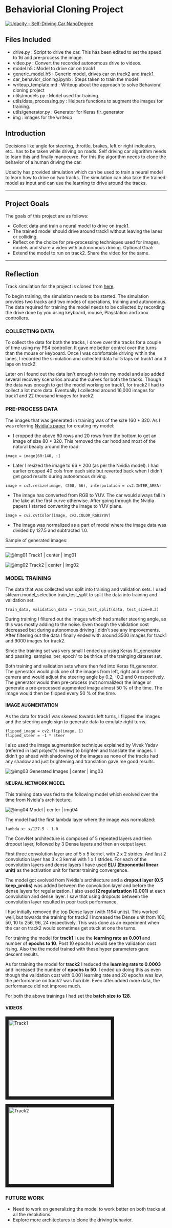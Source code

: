 # Behaviorial Cloning Project

[![Udacity - Self-Driving Car NanoDegree](https://s3.amazonaws.com/udacity-sdc/github/shield-carnd.svg)](http://www.udacity.com/drive)

## Files Included

* drive.py : Script to drive the car. This has been edited to set the speed to 16 and pre-process the image.
* video.py : Convert the recorded autonomous drive to videos.
* model.h5 : Model to drive car on track1
* generic_model.h5 : Generic model, drives car on track2 and track1. 
* car_behavior_cloning.ipynb : Steps taken to train the model
* writeup_template.md : Writeup about the approach to solve Behavioral cloning project
* utils/models.py : Model used for training.
* utils/data_processing.py : Helpers functions to augment the images for training.
* utils/generator.py : Generator for Keras fir_generator
* img : images for the writeup

## Introduction

Decisions like angle for steering, throttle, brakes, left or right indicators, etc.. has to be taken while driving on roads. Self driving car algorithm needs to learn this and finally manoeuvre. For this the algorithm needs to clone the behavior of a human driving the car.

Udacity has provided simulation which can be used to train a neural model to learn how to drive on two tracks. The simulation can also take the trained model as input and can use the learning to drive around the tracks.

----

## Project Goals

The goals of this project are as follows:

* Collect data and train a neural model to drive on track1.
* The trained model should drive around track1 without leaving the lanes or colliding.
* Reflect on the choice for pre-processing techniques used for images, models and share a video with autonomous driving.
Optional Goal:
* Extend the model to run on track2. Share the video for the same.

---

## Reflection

Track simulation for the project is cloned from [here](https://github.com/udacity/self-driving-car-sim).

To begin training, the simulation needs to be started. The simulation provides two tracks and two modes of operations, training and autonomous.
The data required for training the model needs to be collected by recording the drive done by you using keyboard, mouse, Playstation and xbox controllers.


### COLLECTING DATA

To collect the data for both the tracks, I drove over the tracks for a couple of time using my PS4 controller. It gave me better control over the turns than the mouse or keyboard. Once I was comfortable driving within the lanes, I recorded the simulation and collected data for 5 laps on track1 and 3 laps on track2.

Later on I found out the data isn't enough to train my model and also added several recovery scenarios around the curves for both the tracks. Though the data was enough to get the model working on track1, for track2 I had to collect a lot more data. Eventually I collected around 16,000 images for track1 and 22 thousand images for track2.


### PRE-PROCESS DATA

The images that was generated in training was of the size 160 * 320. As I was referring [Nvidia's paper](http://images.nvidia.com/content/tegra/automotive/images/2016/solutions/pdf/end-to-end-dl-using-px.pdf) for creating my model:
* I cropped the above 60 rows and 20 rows from the bottom to get an image of size 80 * 320. This removed the car hood and most of the natural beauty around the road.
```
image = image[60:140, :]
```
* Later I resized the image to 66 * 200 (as per the Nvidia model). I had earlier cropped 40 cols from each side but reverted back when I didn't get good results during autonomous driving.
```
image = cv2.resize(image, (200, 66), interpolation = cv2.INTER_AREA)
```
* The image has converted from RGB to YUV. The car would always fall in the lake at the first curve otherwise. After going through the Nvidia papers I started converting the image to YUV plane.
```
image = cv2.cvtColor(image, cv2.COLOR_RGB2YUV)
```
* The image was normalized as a part of model where the image data was divided by 127.5 and subtracted 1.0.

Sample of generated images:

---

![@img01 Track1 | center | img01](./img/track1_imgs.png "img01: Track1 Images")

![@img02 Track2 | center | img02](./img/track2_imgs.png "img02: Track2 Images")

### MODEL TRAINING

The data that was collected was split into training and validation sets. I used sklearn.model_selection.train_test_split to split the data into training and validation set.
```
train_data, validation_data = train_test_split(data, test_size=0.2)
```
During training I filtered out the images which had smaller steering angle, as this was mostly adding to the noise. Even though the validation cost decreased but during autonomous driving I didn't see any improvements. After filtering out the data I finally ended with around 3500 images for track1 and 9000 images for track2.

Since the training set was very small I ended up using Keras fit_generator and passing 'samples_per_epoch' to be thrice of the trainging dataset set.

Both training and validation  sets where then fed into Keras fit_generator. The generator would pick one of the images from left, right and center camera and would adjust the steering angle by 0.2, -0.2 and 0 respectively. The generator would then pre-process (not normalized) the image or generate a pre-processed augmented image almost 50 % of the time. The image would then be flipped every 50 % of the time.

#### IMAGE AUGMENTATION

As the data for track1 was skewed towards left turns, I flipped the images and the steering angle sign to generate data to emulate right turns.
```
flipped_image = cv2.flip(image, 1)
flipped_steer = -1 * steer
```

I also used the image augmentation technique explained by Vivek Yadav (referred in last project's review) to brighten and translate the images. I didn't go ahead with shadowing of the images as none of the tracks had any shadow and just brightening and translation gave me good results.

![@img03 Generated Images | center | img03](./img/generated.png "img03: Generated Images")

#### NEURAL NETWORK MODEL

This training data was fed to the following model which evolved over the time from Nvidia's architecture.

![@img04 Model | center | img04](./img/model.png "img04: Neural Network Model")

The model had the first lambda layer where the image was normalized:
```
lambda x: x/127.5 - 1.0
```
The ConvNet architecture is composed of 5 repeated layers and then dropout layer, followed by 3 Dense layers and then an output layer.

First three convolution layer are of 5 x 5 kernel, with 2 x 2 strides. And last 2 convolution layer has 3 x 3 kernel with 1 x 1 strides. For each of the convolution layers and dense layers I have used **ELU (Exponential linear unit)** as the activation unit for faster training convergence.

The model got evolved from Nvidia's architecture and a **dropout layer (0.5 keep_probs)** was added between the convolution layer and before the dense layers for regularization. I also used **l2 regularization (0.001)** at each convolution and dense layer. I saw that using dropouts between the convolution layer resulted in poor track performance. 

I had initially removed the top Dense layer (with 1164 units). This worked well, but towards the training for track2 I increased the Dense unit from 100, 50, 10 to 256, 96, 24 respectively. This was done as an experiment when the car on track2 would sometimes get stuck at one the turns.

For training the model for **track1** I use the **learning rate as 0.001** and number of **epochs to 10**. Post 10 epochs I would see the validation cost rising. Also the the model trained with these hyper parameters gave descent results.

As for training the model for **track2** I reduced the **learning rate to 0.0003** and increased the number of **epochs to 50**. I ended up doing this as even though the validation cost with 0.001 learning rate and 20 epochs was low, the performance on track2 was horrible. Even after added more data, the performance did not improve much.

For both the above trainings I had set the **batch size to 128**. 

#### VIDEOS

<a href="http://www.youtube.com/watch?feature=player_embedded&v=DNcGFPeWzMs" target="_blank"><img src="http://img.youtube.com/vi/DNcGFPeWzMs/0.jpg" 
alt="Track1" width="320" height="240" border="10" /></a>

<a href="http://www.youtube.com/watch?feature=player_embedded&v=7dLvKufdfUE" target="_blank"><img src="http://img.youtube.com/vi/7dLvKufdfUE/0.jpg" 
alt="Track2" width="320" height="240" border="10" /></a>


### FUTURE WORK
* Need to work on generalizing the model to work better on both tracks at all the resolutions.
* Explore more architectures to clone the driving behavior.
